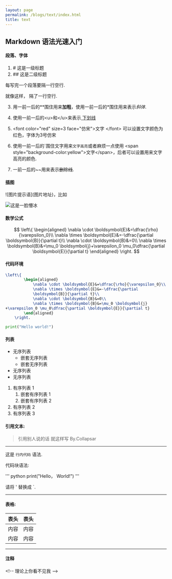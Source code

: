 ```yaml
---
layout: page
permalink: /blogs/text/index.html
title: text
---
```

## Markdown 语法光速入门

#### 段落、字体
1. \#  这是一级标题 
2. \## 这是二级标题

  每写完一个段落要隔一行空行.

  就像这样， 隔了一行空行.

3. 用一前一后的\*\*围住用来**加粗**，使用一前一后的\*围住用来表示*斜体*.
   
4. 使用一前一后的\<u>和\</u>来表示<u> 下划线</u>

5. \<font color="red" size=3 face="仿宋">文字 \</font>
可以设置文字颜色为红色，字体为3号仿宋

6. 使用一前一后的\`围住文字用来`文字高亮`或者麻烦一点使用
\<span style="background-color:yellow">文字\</span>，后者可以设置用来文字高亮的颜色.

7. 一前一后的\~~用来表示~~删除线~~.

#### 插图

\![图片提示语]\(图片地址)，比如

![这是一脸懵冰](2024-01-21-12-43-36.png)


#### 数学公式

$$ 
\left\{
        \begin{aligned}
            \nabla \cdot \boldsymbol{E}&=\dfrac{\rho}{\varepsilon_0}\\
            \nabla \times \boldsymbol{E}&=-\dfrac{\partial \boldsymbol{B}}{\partial t}\\
            \nabla \cdot \boldsymbol{B}&=0\\
            \nabla \times \boldsymbol{B}&=\mu_0 \boldsymbol{j}+\varepsilon_0 \mu_0\dfrac{\partial \boldsymbol{E}}{\partial t}
        \end{aligned}
    \right.
$$


#### 代码环境
```LaTeX
\left\{
        \begin{aligned}
            \nabla \cdot \boldsymbol{E}&=\dfrac{\rho}{\varepsilon_0}\\
            \nabla \times \boldsymbol{E}&=-\dfrac{\partial
            \boldsymbol{B}}{\partial t}\\
            \nabla \cdot \boldsymbol{B}&=0\\
            \nabla \times \boldsymbol{B}&=\mu_0 \boldsymbol{j}
+\varepsilon_0 \mu_0\dfrac{\partial \boldsymbol{E}}{\partial t}
        \end{aligned}
    \right.
```
```Python
print("Hello world!")
```


#### 列表

* 无序列表
  * 嵌套无序列表
  * 嵌套无序列表
* 无序列表
* 无序列表

1. 有序列表 1
   1. 嵌套有序列表 1
   2. 嵌套有序列表 2
2. 有序列表 2
3. 有序列表 3

#### 引用文本:

> 引用别人说的话
> 就这样写
> By.Collapsar

---

这是 `行内代码` 语法.

代码块语法:

''' python
print("Hello， World!")
'''

请将 ' 替换成 `.

---

#### 表格:

| 表头 | 表头 |
| ---- | ---- |
| 内容 | 内容 |
| 内容 | 内容 |

---

#### 注释

\<!-- 理论上你看不见我 -->
